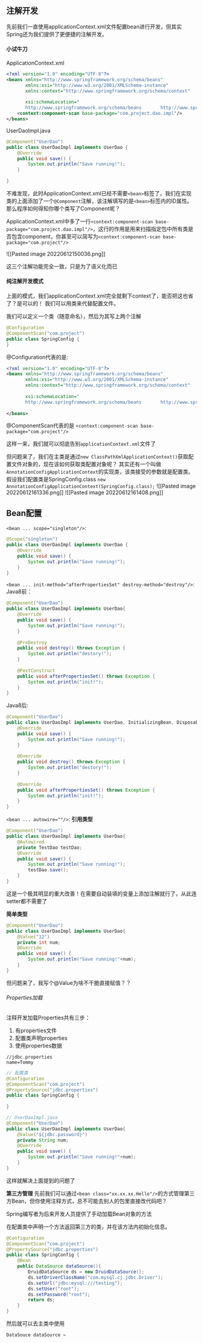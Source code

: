 ## 注解开发
先前我们一直使用applicationContext.xml文件配置bean进行开发，但其实Spring还为我们提供了更便捷的注解开发。

#### 小试牛刀
ApplicationContext.xml
```xml
<?xml version="1.0" encoding="UTF-8"?>  
<beans xmlns="http://www.springframework.org/schema/beans"  
       xmlns:xsi="http://www.w3.org/2001/XMLSchema-instance"  
       xmlns:context="http://www.springframework.org/schema/context"  
  
       xsi:schemaLocation="  
       http://www.springframework.org/schema/beans       http://www.springframework.org/schema/beans/spring-beans.xsd       http://www.springframework.org/schema/context       http://www.springframework.org/schema/context/spring-context.xsd">  
    <context:component-scan base-package="com.project.dao.impl"/>  
</beans>
```

UserDaoImpl.java
```java
@Component("UserDao")  
public class UserDaoImpl implements UserDao {  
    @Override  
    public void save() {  
        System.out.println("Save running!");  
    }  
  
}
```

不难发现，此时ApplicationContext.xml已经不需要`<bean>`标签了，我们在实现类的上面添加了一个`@Component`注解，该注解填写的是`<bean>`标签内的ID属性。那么程序如何得知你哪个类写了Component呢？

ApplicationContext.xml中多了一行`<context:component-scan base-package="com.project.dao.impl"/>`，这行的作用是用来扫描指定包中所有类是否包含component，你甚至可以简写为`<context:component-scan base-package="com.project"/>`

![[Pasted image 20220612150036.png]]

这三个注解功能完全一致，只是为了语义化而已

#### 纯注解开发模式
上面的模式，我们applicationContext.xml完全就剩下context了，能否把这也省了？是可以的！
我们可以用类来代替配置文件。

我们可以定义一个类（随意命名），然后为其写上两个注解
```java
@Configuration  
@ComponentScan("com.project")  
public class SpringConfig {  
}
```

@Configuration代表的是:
```xml
<?xml version="1.0" encoding="UTF-8"?>  
<beans xmlns="http://www.springframework.org/schema/beans"  
       xmlns:xsi="http://www.w3.org/2001/XMLSchema-instance"  
       xmlns:context="http://www.springframework.org/schema/context"  
  
       xsi:schemaLocation="  
       http://www.springframework.org/schema/beans       http://www.springframework.org/schema/beans/spring-beans.xsd       http://www.springframework.org/schema/context       http://www.springframework.org/schema/context/spring-context.xsd">  
  
</beans>
```

@ComponentScan代表的是
`<context:component-scan base-package="com.project"/>`

这样一来，我们就可以彻底告别`applicationContext.xml`文件了

但问题来了，我们在主类是通过`new ClassPathXmlApplicationContext()`获取配置文件对象的，现在该如何获取类配置对象呢？
其实还有一个叫做`AnnotationConfigApplicationContext`的实现类，该类接受的参数就是配置类。假设我们配置类是SpringConfig.class
`new AnnotationConfigApplicationContext(SpringConfig.class);`
![[Pasted image 20220612161336.png]]
![[Pasted image 20220612161408.png]]

## Bean配置
`<bean ... scope="singleton"/>`:
```java
@Scope("singleton")  
public class UserDaoImpl implements UserDao {  
    @Override  
    public void save() {  
        System.out.println("Save running!");  
    }  
}
```

`<bean ... init-method="afterPropertiesSet" destroy-method="destroy"/>`:
Java8前：
```java
@Component("UserDao")  
public class UserDaoImpl implements UserDao{  
    @Override  
    public void save() {  
        System.out.println("Save running!");  
    }  
  
    @PreDestroy  
    public void destroy() throws Exception {  
        System.out.println("destory!");  
    }  
  
    @PostConstruct  
    public void afterPropertiesSet() throws Exception {  
        System.out.println("init!");  
    }  
}
```

Java8后:
```java
@Component("UserDao")  
public class UserDaoImpl implements UserDao, InitializingBean, DisposableBean {  
    @Override  
    public void save() {  
        System.out.println("Save running!");  
    }  
  
    @Override  
    public void destroy() throws Exception {  
        System.out.println("destory!");  
    }  
  
    @Override  
    public void afterPropertiesSet() throws Exception {  
        System.out.println("init!");  
    }  
}
```

`<bean ... autowire=""/>`:
**引用类型**
```java
@Component("UserDao")  
public class UserDaoImpl implements UserDao{  
    @Autowired  
    private TestDao testDao;  
    @Override  
    public void save() {  
        System.out.println("Save running!");  
        testDao.save();  
    }  
}
```
这是一个极其明显的重大改善！在需要自动装填的变量上添加注解就行了，从此连setter都不需要了

**简单类型**
```java
@Component("UserDao")  
public class UserDaoImpl implements UserDao{  
    @Value("12")  
    private int num;  
    @Override  
    public void save() {  
        System.out.println("Save running!"+num);  
    }  
}
```
但问题来了，我写个@Value为啥不干脆直接赋值？？

###### Properties加载
注释开发加载Properties共有三步：
1. 有properties文件
2. 配置类声明properties
3. 使用properties数据
```properties
//jdbc.properties
name=Tommy
```

```java
// 配置类
@Configuration  
@ComponentScan("com.project")  
@PropertySource("jdbc.properties")  
public class SpringConfig {  
  
}
```

```java
// UserDaoImpl.java
@Component("UserDao")  
public class UserDaoImpl implements UserDao{  
    @Value("${jdbc.password}")  
    private String num;  
    @Override  
    public void save() {  
        System.out.println("Save running!"+num);  
    }  
}
```
这样就解决上面提到的问题了

**第三方管理**
先前我们可以通过`<bean class="xx.xx.xx.Hello"/>`的方式管理第三方Bean，但你使用注释方式，总不可能去别人的包里直接改代码吧？

Spring编写者为后来开发人员提供了手动加载Bean对象的方法

在配置类中声明一个方法返回第三方的类，并在该方法内初始化信息。
```java
@Configuration  
@ComponentScan("com.project")  
@PropertySource("jdbc.properties")  
public class SpringConfig {  
    @Bean  
    public DataSource dataSource(){  
        DruidDataSource ds = new DruidDataSource();  
        ds.setDriverClassName("com.mysql.cj.jdbc.Driver");  
        ds.setUrl("jdbc:mysql:///testing");  
        ds.setUser("root");  
        ds.setPassword("root");  
        return ds;  
    }  
}
```

然后就可以去主类中使用
```java
DataSouce dataSource = 
```